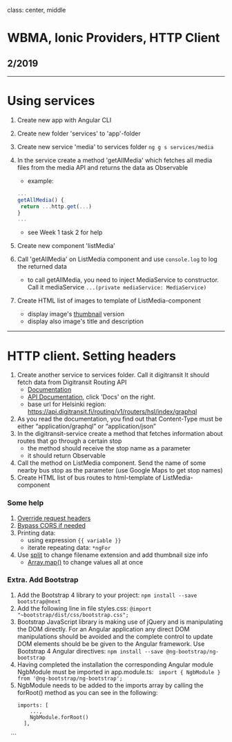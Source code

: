 class: center, middle

# WBMA, Ionic Providers, HTTP Client

## 2/2019

---

# Using services

1. Create new app with Angular CLI
2. Create new folder 'services' to 'app'-folder
3. Create new service 'media' to services folder ```ng g s services/media```
4. In the service create a method 'getAllMedia' which fetches all media files from the media API and returns the data as Observable
    * example: 
    ```javascript
    ...
    getAllMedia() {    
     return ...http.get(...)
    }
    ...
    ```
    * see Week 1 task 2 for help
5. Create new component 'listMedia' 
6. Call 'getAllMedia' on ListMedia component and use ```console.log``` to log the returned data 
    - to call getAllMedia, you need to inject MediaService to constructor. Call it mediaService ```...(private mediaService: MediaService)```
    
7. Create HTML list of images to template of ListMedia-component
    - display image's [thumbnail](http://media.mw.metropolia.fi/wbma/docs/#api-Media-GetFile) version
    - display also image's title and description

---

# HTTP client. Setting headers

1. Create another service to services folder. Call it digitransit It should fetch data from Digitransit Routing API
    - [Documentation](https://digitransit.fi/en/developers/apis/1-routing-api/)
    - [API Documentation](https://api.digitransit.fi/graphiql/hsl), click 'Docs' on the right.
    - base url for Helsinki region: https://api.digitransit.fi/routing/v1/routers/hsl/index/graphql
2. As you read the documentation, you find out that Content-Type must be either “application/graphql” or “application/json”
3. In the digitransit-service create a method that fetches information about routes that go through a certain stop
    - the method should receive the stop name as a parameter
    - it should return Observable
4. Call the method on ListMedia component. Send the name of some nearby bus stop as the parameter (use Google Maps to get stop names) 
5. Create HTML list of bus routes to html-template of ListMedia-component

### Some help

1. [Override request headers](https://angular.io/guide/http#headers)
2. [Bypass CORS if needed](https://www.thepolyglotdeveloper.com/2014/08/bypass-cors-errors-testing-apis-locally/)
3. Printing data:
    - using expression ```{{ variable }}```
    - iterate repeating data: ```*ngFor```
4. Use [split](https://developer.mozilla.org/en-US/docs/Web/JavaScript/Reference/Global_Objects/String/split) to change filename extension and add thumbnail size info
    - [Array.map()](https://developer.mozilla.org/en-US/docs/Web/JavaScript/Reference/Global_Objects/Array/map) to change values all at once


### Extra. Add Bootstrap
1. Add the Bootstrap 4 library to your project: ```npm install --save bootstrap@next```
2. Add the following line in file styles.css: ```@import "~bootstrap/dist/css/bootstrap.css";```
3. Bootstrap JavaScript library is making use of jQuery and is manipulating the DOM directly. For an Angular application any direct DOM manipulations should be avoided and the complete control to update DOM elements should be be given to the Angular framework. Use Bootstrap 4 Angular directives: ```npm install --save @ng-bootstrap/ng-bootstrap```
4. Having completed the installation the corresponding Angular module NgbModule must be imported in app.module.ts:
   ```
   import { NgbModule } from '@ng-bootstrap/ng-bootstrap';
   ```
5. NgbModule needs to be added to the imports array by calling the forRoot() method as you can see in the following:
   ```
   imports: [
       ...,
       NgbModule.forRoot()
     ],
   ```


